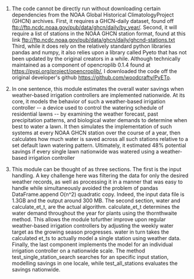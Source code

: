 
1. The code cannot be directly run without downloading certain dependencies from the NOAA Global Historical ClimatologyProject (GHCN) archives. First, it requires a GHCN-daily dataset, found off ftp://ftp.ncdc.noaa.gov/pub/data/ghcn/daily/by_year/. Second, it will require a list of stations in the NOAA GHCN station format, found at this link ftp://ftp.ncdc.noaa.gov/pub/data/ghcn/daily/ghcnd-stations.txt Third, while it does rely on the relatively standard python libraries pandas and numpy, it also relies upon a library called Pyeto that has not been updated by the original creators in a while. Although technically maintained as a component of opencroplib 0.1.4 found at https://pypi.org/project/opencroplib/, I downloaded the code off the original developer's github https://github.com/woodcrafty/PyETo.

2. In one sentence, this module estimates the overall water savings when weather-based irrigation controllers are implemented nationwide. At its core, it models the behavior of such a weather-based irrigation controller -- a device used to control the watering schedule of residential lawns -- by examining the weather forecast, past precipitation patterns, and biological water demands to determine when best to water a lawn. It then simulates the implementation of such systems at every NOAA GHCN station over the course of a year, then calculates how much water is saved across all such stations relative to a set default lawn watering pattern. Ultimately, it estimated 48% potential savings if every single lawn nationwide was watered using a weather-based irrigation controller

3. This module can be thought of as three sections. The first is the input handling. A key challenge here was filtering the data for only the desired weather records, as well as processing it in a manner that was easy to handle while simultaneously avoided the problem of pandas DataFrame.append O(n^2) quadratic copy. Indeed, the input data file is 1.3GB and the output around 300 MB. The second section, water and calculate_et_t, are the actual algorithm. calculate_et_t determines the water demand throughout the year for plants using the thornthwaite method. This allows the module tofurther improve upon regular weather-based irrigation controllers by adjusting the weekly water target as the growing season progresses. water in turn takes the calculated et_ts to actually model a single station using weather data. Finally, the last component implements the model for an individual irrigation controller on a nationwide scale. The method test_single_station_search searches for an specific input station, modelling savings in one locale, while test_all_stations evaluates the savings nationwide.
